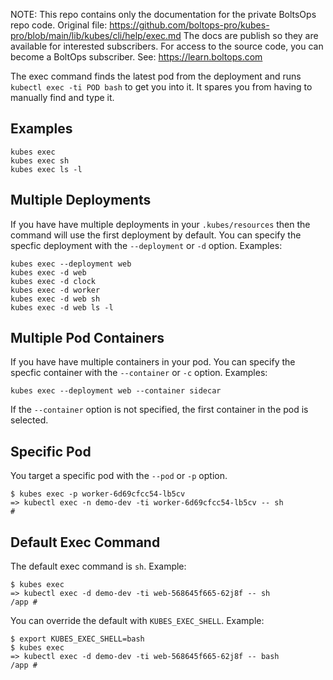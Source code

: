 <!-- note marker start -->
NOTE: This repo contains only the documentation for the private BoltsOps repo code.
Original file: https://github.com/boltops-pro/kubes-pro/blob/main/lib/kubes/cli/help/exec.md
The docs are publish so they are available for interested subscribers.
For access to the source code, you can become a BoltOps subscriber.
See: https://learn.boltops.com

<!-- note marker end -->

The exec command finds the latest pod from the deployment and runs `kubectl exec -ti POD bash` to get you into it. It spares you from having to manually find and type it.

## Examples

    kubes exec
    kubes exec sh
    kubes exec ls -l

## Multiple Deployments

If you have have multiple deployments in your `.kubes/resources` then the command will use the first deployment by default. You can specify the specfic deployment with the `--deployment` or `-d` option.  Examples:

    kubes exec --deployment web
    kubes exec -d web
    kubes exec -d clock
    kubes exec -d worker
    kubes exec -d web sh
    kubes exec -d web ls -l

## Multiple Pod Containers

If you have have multiple containers in your pod. You can specify the specfic container with the `--container` or `-c` option.  Examples:

    kubes exec --deployment web --container sidecar

If the `--container` option is not specified, the first container in the pod is selected.

## Specific Pod

You target a specific pod with the `--pod` or `-p` option.

    $ kubes exec -p worker-6d69cfcc54-lb5cv
    => kubectl exec -n demo-dev -ti worker-6d69cfcc54-lb5cv -- sh
    #

## Default Exec Command

The default exec command is `sh`.  Example:

    $ kubes exec
    => kubectl exec -d demo-dev -ti web-568645f665-62j8f -- sh
    /app #

You can override the default with `KUBES_EXEC_SHELL`.  Example:

    $ export KUBES_EXEC_SHELL=bash
    $ kubes exec
    => kubectl exec -d demo-dev -ti web-568645f665-62j8f -- bash
    /app #
